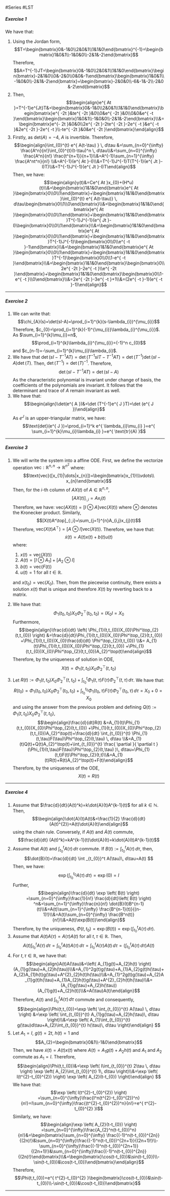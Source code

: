 #Series #LST 

##### Exercise 1
We have that: 
1. Using the Jordan form, $$T=\begin{bmatrix}0&-1&0\\2&0&1\\1&1&0\end{bmatrix}^{-1}=\begin{bmatrix}1&0&1\\-1&0&0\\-2&1&-2\end{bmatrix}$$Therefore, $$A=T^{-1}JT=\begin{bmatrix}0&-1&0\\2&0&1\\1&1&0\end{bmatrix}\begin{bmatrix}-2&1&0\\0&-2&0\\0&0&-1\end{bmatrix}\begin{bmatrix}1&0&1\\-1&0&0\\-2&1&-2\end{bmatrix}=\begin{bmatrix}-2&0&0\\-6&-1&-2\\-2&0&-2\end{bmatrix}$$
2. Then,
	$$\begin{align}e^{ At }=T^{-1}e^{Jt}T&=\begin{bmatrix}0&-1&0\\2&0&1\\1&1&0\end{bmatrix}\begin{bmatrix}e^{ -2t }&te^{ -2t }&0\\0&e^{ -2t }&0\\0&0&e^{ -t }\end{bmatrix}\begin{bmatrix}1&0&1\\-1&0&0\\-2&1&-2\end{bmatrix}\\&=\begin{bmatrix}e^{- 2t }&0&0\\2e^{ -2t }-2te^{ -2t }-2e^{ -t }&e^{ -t }&2e^{ -2t }-2e^{ -t }\\-te^{ -2t }&0&e^{ -2t }\end{bmatrix}\end{align}$$
3. Firstly, as $\text{det}(A)=-4$, $A$ is invertible. Therefore, $$\begin{align}\int_{0}^{t} e^{ A(t-\tau) } \, d\tau &=\sum_{n=0}^{\infty} \frac{A^n}{n!}\int_{0}^{t}(t-\tau)^n \, d\tau\\&=\sum_{n=0}^{\infty} \frac{A^n}{n!} \frac{t^{n+1}}{n+1}\\&=A^{-1}\sum_{n=1}^{\infty} \frac{A^nt^n}{n!} \\&=A^{-1}(e^{ At }-I)\\&=T^{-1}J^{-1}T(T^{-1}(e^{ Jt }-I)T)\\&=T^{-1}J^{-1}(e^{ Jt }-I)T\end{align}$$
    Then, we have: $$\begin{align}y(t)&=Ce^{ At }x_{0}+(H*u)(t)\\&=\begin{bmatrix}1&1&0\end{bmatrix}e^{ At }\begin{bmatrix}0\\0\\1\end{bmatrix}+\begin{bmatrix}1&1&0\end{bmatrix}\int_{0}^{t}  e^{ A(t-\tau)} \, d\tau\begin{bmatrix}0\\1\\0\end{bmatrix}\\&=\begin{bmatrix}1&1&0\end{bmatrix}e^{ At }\begin{bmatrix}0\\0\\1\end{bmatrix}+\begin{bmatrix}1&1&0\end{bmatrix}T^{-1}J^{-1}(e^{ Jt }-I)\begin{bmatrix}0\\0\\1\end{bmatrix}\\&=\begin{bmatrix}1&1&0\end{bmatrix}e^{ At }\begin{bmatrix}0\\0\\1\end{bmatrix}+\begin{bmatrix}1&1&0\end{bmatrix}T^{-1}J^{-1}\begin{bmatrix}0\\0\\e^{ -t }-1\end{bmatrix}\\&=\begin{bmatrix}1&1&0\end{bmatrix}e^{ At }\begin{bmatrix}0\\0\\1\end{bmatrix}+\begin{bmatrix}1&1&0\end{bmatrix}T^{-1}\begin{bmatrix}0\\0\\1-e^{ -t }\end{bmatrix}\\&=\begin{bmatrix}1&1&0\end{bmatrix}\begin{bmatrix}0\\2e^{ -2t }-2e^{ -t }\\e^{ -2t }\end{bmatrix}+\begin{bmatrix}1&1&0\end{bmatrix}\begin{bmatrix}0\\1-e^{ -t }\\0\end{bmatrix}\\&=2e^{ -2t }-3e^{ -t }+1\\&=(2e^{ -t }-1)(e^{ -t }-1)\end{align}$$
---
##### Exercise 2
1. We can write that: $$\chi_{A}(s)=\det(sI-A)=\prod_{i=1}^{k}(s-\lambda_{i})^{\mu_{i}}$$
	Therefore, $c_{0}=\prod_{i=1}^{k}(-1)^{\mu_{i}}\lambda_{i}^{\mu_{i}}$. As $\sum_{i=1}^{k}\mu_{i}=n$, $$\prod_{i=1}^{k}\lambda_{i}^{\mu_{i}}=(-1)^n c_{0}$$and $c_{n-1}=-\sum_{i=1}^{k}\mu_{i}\lambda_{i}$.
2. We have that $\det(sI-T^{-1}AT)=\det(T^{-1}sIT-T^{-1}AT)=\det(T^{-1})\det(sI-A)\det(T)$. Then, $\det(T^{-1})=\det(T)^{-1}$. Therefore, $$\det(sI-T^{-1}AT)=\det(sI-A)$$
	As the characteristic polynomial is invariant under change of basis, the coefficients of the polynomials are invariant. It follows that the determinant and trace of $A$ remain invariant as well.
3. We have that: $$\begin{align}\det(e^{ A })&=\det (T^{-1}e^{ J }T)=\det (e^{ J })\end{align}$$As $e^J$ is an upper-triangular matrix, we have: $$\text{det}(e^{ J })=\prod_{i=1}^k e^{ \lambda_{i}\mu_{i} }=e^{ \sum_{i=1}^{k}\mu_{i}\lambda_{i} }=e^{ \text{tr}(A) }$$
---
##### Exercise 3
1. We will write the system into a affine ODE. First, we define the vectorize operation $\text{vec}:\mathbb{R}^{n,n}\to \mathbb{R}^{n^2}$ where: $$\text{vec}([x_{1}|\dots|x_{n}])=\begin{bmatrix}x_{1}\\\vdots\\ x_{n}\end{bmatrix}$$
	Then, for the $i$-th column of $AX(t)$ of $A\in \mathbb{R}^{n,n}$, $$[AX(t)]_{:,i}=Ax_{i}(t)$$Therefore, we have: $\text{vec}(AX(t))=[I \otimes A]\text{vec}(X(t))$ where $\otimes$ denotes the Kronecker product. Similarly, $$[X(t)A^\top]_{:,i}=\sum_{j=1}^{n}A_{i,j}x_{j}(t)$$Therefore, $\text{vec}(X(t)A^\top)=[A \otimes I]\text{vec}(X(t))$. Therefore, we have that: $$\dot{x}(t)=A(t)x(t)+b(t)u(t)$$where:
	1. $x(t)=\text{vec}(X(t))$
	2. $A(t)=[I\otimes A_{1}]+[A_{2}\otimes I]$
	3. $b(t)=\text{vec}(F(t))$
	4. $u(t)=1$ for all $t\in \mathbb{R}$.
	
	and $x(t_{0})=\text{vec}(X_{0})$. Then, from the piecewise continuity, there exists a solution $x(t)$ that is unique and therefore $X(t)$ by reverting back to a matrix. 
2. We have that: $$\Phi_{1}(t_{0},t_{0})X_{0}\Phi^\top_{2}(t_{0},t_{0})=IX_{0}I=X_{0}$$Furthermore, $$\begin{align}\frac{d}{dt} \left( \Phi_{1}(t,t_{0})X_{0}\Phi^\top_{2}(t,t_{0}) \right) &=\frac{d}{dt}\Phi_{1}(t,t_{0})X_{0}\Phi^\top_{2}(t,t_{0}) +\Phi_{1}(t,t_{0})X_{0}\frac{d}{dt} \Phi^\top_{2}(t,t_{0}) \\&= A_{1}(t)\Phi_{1}(t,t_{0})X_{0}\Phi^\top_{2}(t,t_{0}) +\Phi_{1}(t,t_{0})X_{0}\Phi^\top_{2}(t,t_{0})A_{2}^\top(t)\end{align}$$
    Therefore, by the uniqueness of solution in ODE, $$X(t)=\Phi_{1}(t,t_{0})X_{0}\Phi^\top_{2}(t,t_{0})$$
3. Let $R(t):=\Phi_{1}(t,t_{0})X_{0}\Phi^\top_{2}(t,t_{0}) +\int_{t_{0}}^{t} \Phi_{1}(t,\tau)F(\tau)\Phi^\top_{2}(t,\tau) \, d\tau$. We have that: $$R(t_{0})=\Phi_{1}(t_{0},t_{0})X_{0}\Phi^\top_{2}(t_{0},t_{0})+\int_{t_{0}}^{t_{0}} \Phi_{1}(t_{0},\tau)F(\tau)\Phi^\top_{2}(t_{0},\tau) \, d\tau=X_{0}+0=X_{0} $$
	and using the answer from the previous problem and defining $Q(t):=\Phi_{1}(t,t_{0})X_{0}\Phi^\top_{2}(t,t_{0})$, $$\begin{align}\frac{d}{dt}R(t) &=A_{1}(t)\Phi_{1}(t,t_{0})X_{0}\Phi^\top_{2}(t,t_{0}) +\Phi_{1}(t,t_{0})X_{0}\Phi^\top_{2}(t,t_{0})A_{2}^\top(t)+\frac{d}{dt} \int_{t_{0}}^{t} \Phi_{1}(t,\tau)F(\tau)\Phi^\top_{2}(t,\tau) \, d\tau \\&=A_{1}(t)Q(t)+Q(t)A_{2}^\top(t)+\int_{t_{0}}^{t} \frac{ \partial  }{ \partial t } (\Phi_{1}(t,\tau)F(\tau)\Phi^\top_{2}(t,\tau) )\, d\tau+\Phi_{1}(t,t)F(t)\Phi^\top_{2}(t,t)\\&=A_{1}(t)R(t)+R(t)A_{2}^\top(t)+F(t)\end{align}$$
	Therefore, by the uniqueness of the ODE, $$X(t)=R(t)$$
---
##### Exercise 4
1. Assume that $\frac{d}{dt}(A(t)^k)=k\dot{A}(t)A^{k-1}(t)$ for all $k\in \mathbb{N}$. Then, $$\begin{align}\dot{A}(t)A(t)&=\frac{1}{2} \frac{d}{dt} (A(t)^{2})=A(t)\dot{A}(t)\end{align}$$using the chain rule. Conversely, if $A(t)$ and $\dot{A} (t)$ commute, $$\frac{d}{dt} (A(t)^k)=kA^{k-1}(t)\dot{A}(t)=k\dot{A}(t)A^{k-1}(t)$$
2. Assume that $A(t)$ and $\int_{t_{0}}^{t} A(\tau) \, d\tau$ commute. If $B(t):=\int_{t_{0}}^{t} A(\tau) \, d\tau$, then,$$\dot{B}(t)=\frac{d}{dt}  \int _{t_{0}}^t A(\tau)\, d\tau=A(t) $$Then, we have: $$\exp \left( \int_{t_{0}}^{t_{0}} A(\tau) \, d\tau  \right) =\exp(0)=I$$Further, 
	$$\begin{align}\frac{d}{dt} \exp \left( B(t)  \right) =\sum_{n=0}^{\infty}\frac{1}{n!} \frac{d}{dt}\left( B(t) \right) ^n&=\sum_{n=1}^{\infty}\frac{n}{n!} \dot{B}(t)B^{n-1}(t)\\&=A(t)\sum_{n=1}^{\infty} \frac{B^{n-1}(t)}{(n-1)!}\\&=A(t)\sum_{n=0}^{\infty} \frac{B^n(t)}{n!}\\&=A(t)\exp(B(t))\end{align}$$
	Therefore, by the uniqueness, $\Phi(t,t_{0})=\exp(B(t))=\exp\left( \int_{t_{0}}^{t} A(\tau) \, d\tau \right)$.
3. Assume that $A(t)A(\tau)=A(\tau)A(t)$ for all $t,\tau\in \mathbb{R}$. Then,$$A(t)\int_{t_{0}}^{t} A(\tau) \, d\tau=\int_{t_{0}}^{t} A(t)A(\tau) \, d\tau =\int_{t_{0}}^{t} A(\tau) A(t)\, d\tau=\left( \int_{t_{0}}^{t} A(\tau)\, d\tau \right) A(t) $$
4. For $t,\tau\in \mathbb{R}$, we have that: $$\begin{align}A(t)A(\tau)&=\left( A_{1}g(t)+A_{2}h(t) \right) (A_{1}g(\tau)+A_{2}h(\tau))\\&=A_{1}^2g(t)g(\tau)+A_{1}A_{2}g(t)h(\tau)+A_{2}A_{1}h(t)g(\tau)+A^{2}_{2}h(t)h(\tau)\\&=A_{1}^2g(t)g(\tau)+A_{2}A_{1}g(t)h(\tau)+A_{1}A_{2}h(t)g(\tau)+A^{2}_{2}h(t)h(\tau)\\&=(A_{1}g(\tau)+A_{2}h(\tau))(A_{1}g(t)+A_{2}h(t))\\&=A(\tau)A(t)\end{align}$$
	Therefore, $A(t)$ and $\int_{t_{0}}^{t} A(\tau) \, d\tau$ commute and consequently, $$\begin{align}\Phi(t,t_{0})=\exp \left( \int_{t_{0}}^{t} A(\tau) \, d\tau  \right) &=\exp \left( \int_{t_{0}}^{t} A_{1}g(\tau)+A_{2}h(\tau)\, d\tau  \right)\\&=\exp \left( A_{1}\int_{t_{0}}^{t} g(\tau)d\tau+A_{2}\int_{t_{0}}^{t} h(\tau)\, d\tau  \right)\end{align} $$
5. Let $A_{1}=I$, $g(t)=2t$, $h(t)=1$ and $$A_{2}=\begin{bmatrix}0&1\\-1&0\end{bmatrix}$$
	Then, we have $\dot{x}(t)=A(t)x(t)$ where $A(t)=A_{1}g(t)+A_{2}h(t)$ and $A_{1}$ and $A_{2}$ commute as $A_{1}=I$. Therefore,$$\begin{align}\Phi(t,t_{0})&=\exp \left( I\int_{t_{0}}^{t} 2\tau \, d\tau  \right) \exp \left( A_{2}\int_{t_{0}}^{t} 1\, d\tau  \right)\\&=\exp \left( I(t^{2}-t_{0}^{2})  \right) \exp \left( A_{2}(t-t_{0}) \right)\end{align} $$We have that:
	$$\exp \left( I(t^{2}-t_{0}^{2})  \right) =\sum_{n=0}^{\infty}\frac{I^n(t^{2}-t_{0}^{2})^n}{n!}=I\sum_{n=0}^{\infty}\frac{(t^{2}-t_{0}^{2})^n}{n!}=e^{ t^{2}-t_{0}^{2} }I$$Similarly, we have: $$\begin{align}\exp \left( A_{2}(t-t_{0})  \right) =\sum_{n=0}^{\infty}\frac{A_{2}^n(t-t_{0})^n}{n!}&=\begin{bmatrix}\sum_{n=0}^{\infty} \frac{(-1)^n(t-t_{0})^{2n}}{(2n)!}&\sum_{n=0}^{\infty}\frac{(-1)^n(t-t_{0})^{2n+1}}{(2n+1)!}\\-\sum_{n=0}^{\infty}\frac{(-1)^n(t-t_{0})^{2n+1}}{(2n+1)!}&\sum_{n=0}^{\infty}\frac{(-1)^n(t-t_{0})^{2n}}{(2n)!}\end{bmatrix}\\&=\begin{bmatrix}\cos(t-t_{0})&\sin(t-t_{0})\\-\sin(t-t_{0})&\cos(t-t_{0})\end{bmatrix}\end{align}$$
	Therefore, $$\Phi(t,t_{0})=e^{ t^{2}-t_{0}^{2} }\begin{bmatrix}\cos(t-t_{0})&\sin(t-t_{0})\\-\sin(t-t_{0})&\cos(t-t_{0})\end{bmatrix}$$
---